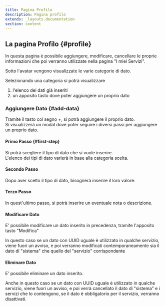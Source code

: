 ```yaml
---
title: Pagina Profilo
description: Pagina profilo
extends: _layouts.documentation
section: content
---
```


## La pagina Profilo {#profile}

In questa pagina è possibile aggiungere, modificare, cancellare le proprie informazioni che poi verranno utilizzate nella pagina "I miei Servizi".  

Sotto l'avatar vengono visualizzate le varie categorie di dato.  

Selezionando una categoria si potrà visualizzare  
1. l'elenco dei dati già inseriti  
2. un apposito tasto dove poter aggiungere un proprio dato


### Aggiungere Dato {#add-data}

Tramite il tasto col segno +, si potrà aggiungere il proprio dato.  
Si visualizzerà un modal dove poter seguire i diversi passi per aggiungere un proprio dato. 

#### Primo Passo  {#first-step}
Si potrà scegliere il tipo di dato che si vuole inserire.  
L'elenco dei tipi di dato varierà in base alla categoria scelta.  

#### Secondo Passo 
Dopo aver scelto il tipo di dato, bisognerà inserire il loro valore.

#### Terzo Passo 
In quest'ultimo passo, si potrà inserire un eventuale nota o descrizione.

#### Modificare Dato 
E' possibile modificare un dato inserito in precedenza, tramite l'apposito tasto "Modifica"  

In questo caso se un dato con UUID uguale è utilizzato in qualche servizio, viene fuori un avviso, e poi verranno modificati contemporaneamente sia il dato di "sistema" che quello del "servizio" corrispondente

#### Eliminare Dato
E' possibile eliminare un dato inserito.  

Anche in questo caso se un dato con UUID uguale è utilizzato in qualche servizio, viene fuori un avviso, e poi verrà cancellato il dato di "sistema" e i servizi che lo contengono, se il dato è obbligatorio per il servizio, verranno disattivati.